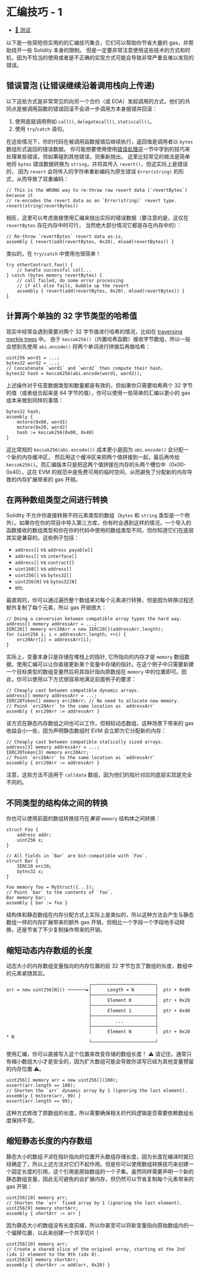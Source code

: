 # 汇编技巧 - 1
- [🐞 测试](../../test/AssemblyTricks1.t.sol)

以下是一些简短但实用的的汇编技巧集合，它们可以帮助你节省大量的 gas，并帮助绕开一些 Solidity 本身的限制。
但是一定要非常注意使用这些技术的方式和时机，因为不恰当的使用或者是不正确的实现方式可能会导致非常严重且难以发现的错误。


## 错误冒泡 (让错误继续沿着调用栈向上传递)

以下这些方式是非常常见的向另一个合约（或 EOA）发起调用的方式，他们的共同点是被调用函数的错误回滚不会进一步调用方本身报错并回滚：

1. 使用底层调用例如 `call()`, `delegatecall()`, `staticcall()`。
2. 使用 `try`/`catch` 语句。

在这些情况下，你的代码在被调用函数报错后继续执行，返回值是调用者以 `bytes` 数组形式返回的错误数据。
你可能想要使用使用[错误处理](../error-handling)这一节中学到的技巧来处理某些错误，但如果碰到其他错误，则重新抛出。
这里比较常见的做法是简单地将 `bytes` 错误数据转换为 `string`，并将其传入 `revert()`，但这实际上是错误的，
因为 `revert` 会将传入的字符串重新编码为原生错误 `Error(string)` 的形式，从而导致了双重编码：

```solidity
// This is the WRONG way to re-throw raw revert data (`revertBytes`) because it
// re-encodes the revert data as an `Error(string)` revert type. 
revert(string(revertBytes))
```

相反，这里可以考虑直接使用汇编来抛出实际的错误数据（要注意的是，这仅在 `revertBytes` 存在内存中时可行，
当然绝大部分情况它都是存在内存中的）：

```solidity
// Re-throw `revertBytes` revert data as-is.
assembly { revert(add(revertBytes, 0x20), mload(revertBytes)) }
```

类似的，在 `try/catch` 中使用也很简单！

```solidity
try otherContract.foo() {
    // handle successful call...
} catch (bytes memory revertBytes) {
    // call failed, do some error processing
    // if all else fails, bubble up the revert
    assembly { revert(add(revertBytes, 0x20), mload(revertBytes)) }
}
```

## 计算两个单独的 32 字节类型的哈希值

现实中经常会遇到需要对两个 32 字节值进行哈希的情况，比如在 [traversing merkle trees](../merkle-proofs/) 中。
由于 `keccak256()`（内置哈希函数）接收字节数组，所以一般会想到先使用 `abi.encode()` 将两个单词进行拼接后再做哈希：

```solidity
uint256 word1 = ...;
bytes32 word2 = ...;
// Concatenate `word1` and `word2` then compute their hash.
bytes32 hash = keccak256(abi.encode(word1, word2));
```

上述操作对于任意数据类型和数量都是有效的，但如果你只需要哈希两个 32 字节的值（或者组合起来是 64 字节的值），你可以使用一些简单的汇编以更小的 gas 成本来做到同样的事情：


```solidity
bytes32 hash;
assembly {
    mstore(0x00, word1)
    mstore(0x20, word2)
    hash := keccak256(0x00, 0x40)
}
```

这比常规的 `keccak256(abi.encode())` 成本更小是因为 `abi.encode()` 会分配一个新的内存缓冲区，
然后用这个缓冲区来把两个值拼接到一起，最后再传给 `keccak256()`。而汇编版本只是把这两个值拼接在内存的头两个槽位中（0x00-0x40），这在 EVM 的规范中是免费可用的临时空间，从而避免了分配新的内存导致的内存扩展带来的 gas 开销。


## 在两种数组类型之间进行转换

Solidity 不允许你直接转换不同元素类型的数组（`bytes` 和 `string` 类型是一个例外）。如果你在你的项目中导入第三方库，你有时会遇到这样的情况，一个导入的函数接收的数组类型和你在你的代码中使用的数组类型不同，但你知道它们在底层其实是兼容的。这些例子包括：

- `address[]` vs `address payable[]`
- `address[]` vs `interface[]`
- `address[]` vs `contract[]`
- `uint160[]` vs `address[]`
- `uint256[]` vs `bytes32[]`
- `uint256[N]` vs `bytes32[N]` 
- etc.

最直观的，你可以通过遍历整个数组来对每个元素进行转换，但是因为转换过程还额外复制了每个元素，所以 gas 开销很大：

```solidity
// Doing a conversion between compatible array types the hard way.
address[] memory addressArr = ...;
IERC20[] memory erc20Arr = new IERC20[](addressArr.length);
for (uint256 i; i < addressArr.length; ++i) {
    erc20Arr[i] = addressArr[i];
}
```

实际上，变量本身只是存储在堆栈上的指针, 它所指向的内存才是 `memory` 数组数据，使用汇编可以让你直接更新某个变量中存储的指针。在这个例子中只需要新建一个目标类型的数组变量然后将其指针指向原数组在 `memory` 中的位置即可。因此，你可以使用以下方式很容易地满足前面例子的要求：


```solidity
// Cheaply cast between compatible dynamic arrays. 
address[] memory addressArr = ...;
IERC20Token[] memory erc20Arr; // No need to allocate new memory.
// Point `erc20Arr` to the same location as `addressArr`
assembly { erc20Arr := addressArr }
```

该方式在静态内存数组之间也可以工作，但相较动态数组，这种场景下带来的 gas 收益会小一些，因为声明静态数组时 EVM 会立即为它分配新的内存：

```solidity
// Cheaply cast between compatible statically sized arrays. 
address[3] memory addressArr = ...;
IERC20Token[3] memory erc20Arr;
// Point `erc20Arr` to the same location as `addressArr`
assembly { erc20Arr := addressArr }
```

注意，这些方法不适用于 `calldata` 数组，因为他们的指针对应的底层实现是完全不同的。

## 不同类型的结构体之间的转换

你也可以使用前面的数组转换技巧在*兼容*  `memory` 结构体之间转换：

```solidity
struct Foo {
    address addr;
    uint256 x;
}

// All fields in `Bar` are bit-compatible with `Foo`. 
struct Bar {
    IERC20 erc20;
    bytes32 x;
}

Foo memory foo = MyStruct({...});
// Point `bar` to the contents of `foo`.
Bar memory bar;
assembly { bar := foo }
```

结构体和静态数组在内存分配方式上实际上是类似的，所以这种方法会产生与静态数组一样的内存扩展带来的额外 gas 开销，但相比一个字段一个字段地手动转换，还是节省了不少复制操作带来的开销。


## 缩短动态内存数组的长度
动态大小的内存数组变量指向的内存位置的前 32 字节包含了数组的长度，数组中的元素紧随其后。

```
                               ┌────────────────────────┐
arr = new uint256[N]() ───────►│      Length = N        │  ptr + 0x00
                               ├────────────────────────┤
                               │      Element 0         │  ptr + 0x20
                               ├────────────────────────┤
                               │      Element 1         │  ptr + 0x40
                               ├────────────────────────┤
                               │         ...            │
                               ├────────────────────────┤
                               │      Element N         │  ptr + 0x20 * N
                               └────────────────────────┘
```


使用汇编，你可以直接写入这个位置来改变存储的数组长度！ ⚠️ 请记住，通常只有缩小数组大小才是安全的，因为扩大数组可能会导致你读写已经为其他变量预留的内存位置 ⚠️。


```solidity
uint256[] memory arr = new uint256[](100);
assert(arr.length == 100);
// Shorten the `arr` dynamic array by 1 (ignoring the last element).
assembly { mstore(arr, 99) }
assert(arr.length == 99);
```

这种方式修改了原数组的长度，所以需要确保相关的代码逻辑是否需要依赖数组长度保持不变。


## 缩短静态长度的内存数组

静态大小的数组*不会*在指针指向的位置开头数组存储长度，因为长度在编译时就已经确定了，所以上述方法对它们不起作用。但是你可以使用数组转换技巧来创建一个固定长度的引用，这个引用是原始数组的一个子集。虽然同样需要声明一个新的静态数组变量，因此无可避免的会扩展内存，但仍然可以节省复制每个元素带来的 gas 开销：

```solidity
uint256[10] memory arr;
// Shorten the `arr` fixed array by 1 (ignoring the last element).
uint256[9] memory shortArr;
assembly { shortArr := arr }
```


因为静态大小的数组没有长度前缀，所以你甚至可以将新变量指向原始数组内的一个偏移位置，以此来创建一个共享切片！

```solidity
uint256[10] memory arr;
// Create a shared slice of the original array, starting at the 2nd (idx 1) element to the 9th (idx 8).
uint256[8] memory shortArr;
assembly { shortArr := add(arr, 0x20) }
```

